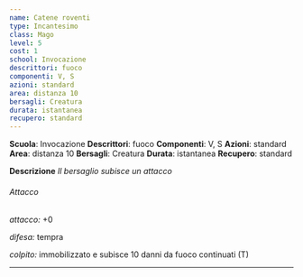 ```yaml
---
name: Catene roventi
type: Incantesimo
class: Mago
level: 5
cost: 1
school: Invocazione
descrittori: fuoco
componenti: V, S
azioni: standard
area: distanza 10
bersagli: Creatura
durata: istantanea
recupero: standard
---
```

**Scuola**: Invocazione
**Descrittori**: fuoco
**Componenti**: V, S
**Azioni**: standard
**Area**: distanza 10
**Bersagli**: Creatura
**Durata**: istantanea
**Recupero**: standard

**Descrizione**
*Il bersaglio subisce un attacco*

###### Attacco

*attacco:* +0

*difesa:* tempra

*colpito:* immobilizzato e subisce 10 danni da fuoco continuati (T)

---